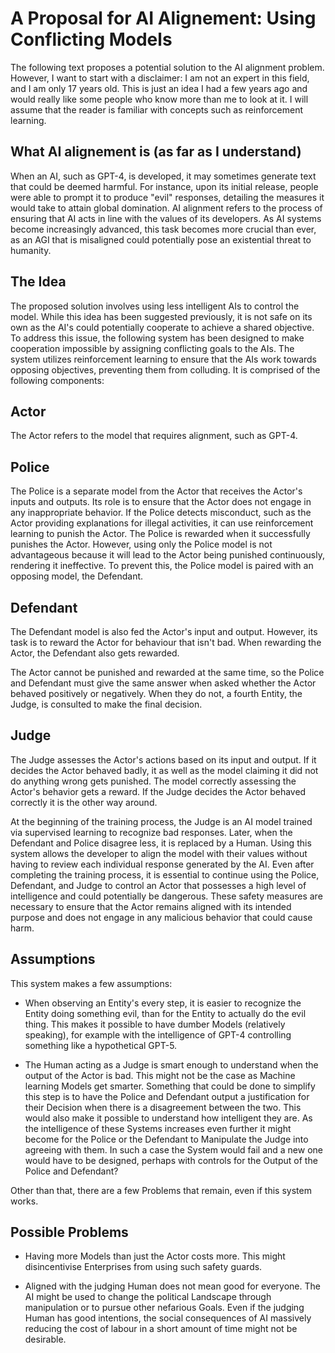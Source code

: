 # A Proposal for AI Alignement: Using Conflicting Models
The following text proposes a potential solution to the AI alignment problem. However, I want to start with a disclaimer: I am not an expert in this field, and I am only 17 years old. 
This is just an idea I had a few years ago and would really like some people who know more than me to look at it. 
I will assume that the reader is familiar with concepts such as reinforcement learning.

## What AI alignement is (as far as I understand)
When an AI, such as GPT-4, is developed, it may sometimes generate text that could be deemed harmful. For instance, upon its initial release, people were able to prompt it to produce "evil" responses, detailing the measures it would take to attain global domination. AI alignment refers to the process of ensuring that AI acts in line with the values of its developers. As AI systems become increasingly advanced, this task becomes more crucial than ever, as an AGI that is misaligned could potentially pose an existential threat to humanity.

## The Idea
The proposed solution involves using less intelligent AIs to control the model. While this idea has been suggested previously, it is not safe on its own as the AI's could potentially cooperate to achieve a shared objective. To address this issue, the following system has been designed to make cooperation impossible by assigning conflicting goals to the AIs. The system utilizes reinforcement learning to ensure that the AIs work towards opposing objectives, preventing them from colluding. It is comprised of the following components:

## Actor
The Actor refers to the model that requires alignment, such as GPT-4.

## Police
The Police is a separate model from the Actor that receives the Actor's inputs and outputs. Its role is to ensure that the Actor does not engage in any inappropriate behavior. If the Police detects misconduct, such as the Actor providing explanations for illegal activities, it can use reinforcement learning to punish the Actor. The Police is rewarded when it successfully punishes the Actor. However, using only the Police model is not advantageous because it will lead to the Actor being punished continuously, rendering it ineffective. To prevent this, the Police model is paired with an opposing model, the Defendant.

## Defendant
The Defendant model is also fed the Actor's input and output. However, its task is to reward the Actor for behaviour that isn't bad.
When rewarding the Actor, the Defendant also gets rewarded.

The Actor cannot be punished and rewarded at the same time, so the Police and Defendant must give the same answer when asked whether the Actor behaved positively or negatively. When they do not, a fourth Entity, the Judge, is consulted to make the final decision.

## Judge
The Judge assesses the Actor's actions based on its input and output. If it decides the Actor behaved badly, it as well as the model claiming it did not do anything wrong gets punished. The model correctly assessing the Actor's behavior gets a reward. If the Judge decides the Actor behaved correctly it is the other way around.

At the beginning of the training process, the Judge is an AI model trained via supervised learning to recognize bad responses. Later, when the Defendant and Police disagree less, 
it is replaced by a Human. Using this system allows the developer to align the model with their values without having to review each individual response generated by the AI.
Even after completing the training process, it is essential to continue using the Police, Defendant, and Judge to control an Actor that possesses a high level of intelligence and could potentially be dangerous. These safety measures are necessary to ensure that the Actor remains aligned with its intended purpose and does not engage in any malicious behavior that could cause harm.

## Assumptions

This system makes a few assumptions: 

- When observing an Entity's every step, it is easier to recognize the Entity doing something evil, than for the Entity to actually do the evil thing. This makes it possible to have dumber Models (relatively speaking), for example with the intelligence of GPT-4 controlling something like a hypothetical GPT-5. 

- The Human acting as a Judge is smart enough to understand when the output of the Actor is bad. This might not be the case as Machine learning Models get smarter. Something that could be done to simplify this step is to have the Police and Defendant output a justification for their Decision when there is a disagreement between the two. This would also make it possible to understand how intelligent they are. As the intelligence of these Systems increases even further it might become for the Police or the Defendant to Manipulate the Judge into agreeing with them. In such a case the System would fail and a new one would have to be designed, perhaps with controls for the Output of the Police and Defendant? 

 

Other than that, there are a few Problems that remain, even if this system works. 

## Possible Problems

- Having more Models than just the Actor costs more. This might disincentivise Enterprises from using such safety guards.  

- Aligned with the judging Human does not mean good for everyone. The AI might be used to change the political Landscape through manipulation or to pursue other nefarious Goals. Even if the judging Human has good intentions, the social consequences of AI massively reducing the cost of labour in a short amount of time might not be desirable. 
